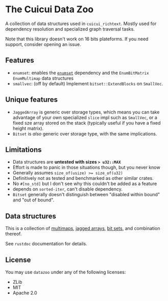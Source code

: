 # The Cuicui Data Zoo

A collection of data structures used in `cuicui_richtext`.
Mostly used for dependency resolution and specialized graph traversal tasks.

Note that this library doesn't work on 16 bits plateforms.
If you need support, consider opening an issue.

## Features

- `enumset`: enables the [`enumset`] dependency and the `EnumBitMatrix`
  `EnumMultimap` data structures
- `smallvec`: (off by default) Implement `bitset::ExtendBlocks` on `SmallVec`.

## Unique features

- `JaggedArray` is generic over storage types, which means you can take
  advantage of your own specialized `slice` impl such as `SmallVec`, or a fixed
  sze array stored on the stack (typically useful if you have a fixed height matrix).
- `Bitset` is _also_ generic over storage type, with the same implications.

## Limitations

- Data structures are **untested with sizes `> u32::MAX`**
- Effort is made to panic in those situations though, but you never know
- Generally assumes `size_of(usize) >= size_of(u32)`
- Definitively not as tested and benchmarked as other similar crates.
- No `#[no_std]` but I don't see why this couldn't be added as a feature
- depends on `sorted-iter`, can't disable dependency.
- `Bitset` generally doesn't distinguish between "disabled within bound" and
  "out of bound".

## Data structures

This is a collection of [multimaps], [jagged arrays], [bit sets],
and combination thereof.

See `rustdoc` documentation for details.

## License

You may use `datazoo` under any of the following licenses:

- ZLib
- MIT
- Apache 2.0

[`enumset`]: https://lib.rs/crates/enumset
[multimaps]: https://en.wikipedia.org/wiki/Multimap
[jagged arrays]: https://en.wikipedia.org/wiki/Jagged_array
[bit sets]: https://en.wikipedia.org/wiki/Bit_array